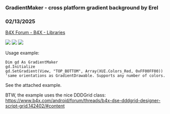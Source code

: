 ###  GradientMaker - cross platform gradient background by Erel
### 02/13/2025
[B4X Forum - B4X - Libraries](https://www.b4x.com/android/forum/threads/165597/)

![](https://www.b4x.com/android/forum/attachments/161692) ![](https://www.b4x.com/android/forum/attachments/161693) ![](https://www.b4x.com/android/forum/attachments/161694)  
  
  
Usage example:  

```B4X
Dim gd As GradientMaker  
gd.Initialize  
gd.SetGradient(View, "TOP_BOTTOM", Array(XUI.Colors_Red, 0xFF00FF00)) 'same orientations as GradientDrawable. Supports any number of colors.
```

  
  
See the attached example.  
  
BTW, the example uses the nice DDDGrid class: <https://www.b4x.com/android/forum/threads/b4x-dse-dddgrid-designer-script-grid.142402/#content>
